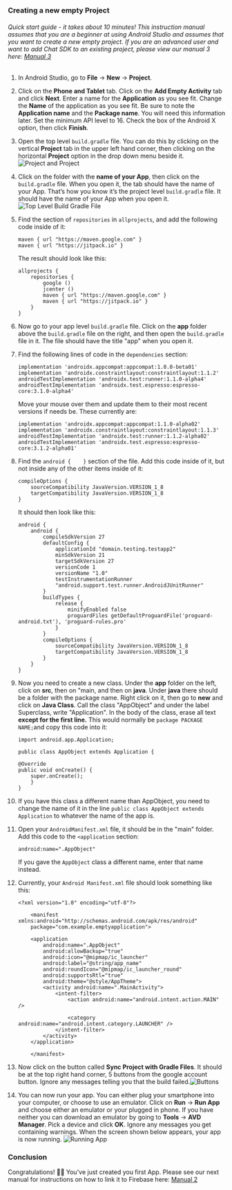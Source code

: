 ### Creating a new empty Project

###### Quick start guide - it takes about 10 minutes! This instruction manual assumes that you are a beginner at using Android Studio and assumes that you want to create a new empty project. If you are an advanced user and want to add Chat SDK to an existing project, please view our manual 3 here: [Manual 3](https://github.com/thecmart/manuals/blob/master/Tutorials/Manual%203%20Integrating%20ChatSDK%20into%20the%20new%20project.md)

1. In Android Studio, go to **File** -> **New** -> **Project**.

2. Click on the **Phone and Tablet** tab. Click on the **Add Empty Activity** tab and click **Next**. Enter a name for the **Application** as you see fit. Change the **Name** of the application as you see fit. Be sure to note the **Application name** and the **Package name**. You will need this information later. Set the minimum API level to 16. Check the box of the Android X option, then click **Finish**.

3. Open the top level `build.gradle` file. You can do this by clicking on the vertical **Project** tab in the upper left hand corner, then clicking on the horizontal **Project** option in the drop down menu beside it. ![Project and Project](https://github.com/thecmart/manuals/blob/master/Images/Project%20and%20Project.png)

4. Click on the folder with the **name of your App**, then click on the `build.gradle` file. When you open it, the tab should have the name of your App. That’s how you know it’s the project level `build.gradle` file. It should have the name of your App when you open it. ![Top Level Build Gradle File](https://github.com/thecmart/manuals/blob/master/Images/Top%20Level%20Build%20Gradle%20File.png)

5. Find the section of `repositories` in `allprojects`, and add the following code inside of it:

   ```
   maven { url "https://maven.google.com" }
   maven { url "https://jitpack.io" }
   ```

   The result should look like this:

   ```
   allprojects {
       repositories {
           google ()
           jcenter ()
           maven { url "https://maven.google.com" }
           maven { url "https://jitpack.io" }
       }
   }
   ```

6. Now go to your app level `build.gradle` file. Click on the **app** folder above the `build.gradle` file on the right, and then open the `build.gradle` file in it. The file should have the title "app" when you open it.

7. Find the following lines of code in the `dependencies` section:

   ```
   implementation 'androidx.appcompat:appcompat:1.0.0-beta01'
   implementation 'androidx.constraintlayout:constraintlayout:1.1.2'
   androidTestImplementation 'androidx.test:runner:1.1.0-alpha4'
   androidTestImplementation 'androidx.test.espresso:espresso-core:3.1.0-alpha4'
   ```

   Move your mouse over them and update them to their most recent versions if needs be. These currently are:

   ```
   implementation 'androidx.appcompat:appcompat:1.1.0-alpha02'
   implementation 'androidx.constraintlayout:constraintlayout:1.1.3'
   androidTestImplementation 'androidx.test:runner:1.1.2-alpha02'
   androidTestImplementation 'androidx.test.espresso:espresso-core:3.1.2-alpha01'
   ```

8. Find the `android {    }` section of the file. Add this code inside of it, but not inside any of the other items inside of it:

   ```
   compileOptions {
       sourceCompatibility JavaVersion.VERSION_1_8
       targetCompatibility JavaVersion.VERSION_1_8
   }
   ```

   It should then look like this:

   ```
   android {
       android {
           compileSdkVersion 27
           defaultConfig {
               applicationId "domain.testing.testapp2"
               minSdkVersion 21
               targetSdkVersion 27
               versionCode 1
               versionName "1.0"
               testInstrumentationRunner
               "android.support.test.runner.AndroidJUnitRunner"
           }
           buildTypes {
               release {
                   minifyEnabled false
                   proguardFiles getDefaultProguardFile('proguard-android.txt'), 'proguard-rules.pro'
               }
           }
           compileOptions {
               sourceCompatibility JavaVersion.VERSION_1_8
               targetCompatibility JavaVersion.VERSION_1_8
           }
       }
   }
   ```

9. Now you need to create a new class. Under the **app** folder on the left, click on **src**, then on "main, and then on **java**. Under **java** there should  be a folder with the package name. Right click on it, then go to **new** and click on **Java Class**. Call the class "AppObject" and under the label Superclass, write "Application". In the body of the class, erase all text **except for the first line.** This would normally be `package PACKAGE NAME;`and copy this code into it:

   ```
   import android.app.Application;
   
   public class AppObject extends Application {
   
   @Override
   public void onCreate() {
       super.onCreate();
       }
   }
   ```

10. If you have this class a different name than AppObject, you need to change the name of it in the line `public class AppObject extends Application` to whatever the name of the app is.

11. Open your `AndroidManifest.xml` file, it should be in the "main" folder. Add this code to the `<application` section:

    ```
    android:name=".AppObject"
    ```

    If you gave the `AppObject` class a different name, enter that name instead.

12. Currently, your `Android Manifest.xml` file should look something like this:

    ```
    <?xml version="1.0" encoding="utf-8"?>

        <manifest xmlns:android="http://schemas.android.com/apk/res/android"
        package="com.example.emptyapplication">
        
        <application
            android:name=".AppObject"
            android:allowBackup="true"
            android:icon="@mipmap/ic_launcher"
            android:label="@string/app_name"
            android:roundIcon="@mipmap/ic_launcher_round"
            android:supportsRtl="true"
            android:theme="@style/AppTheme">
            <activity android:name=".MainActivity">
                <intent-filter>
                    <action android:name="android.intent.action.MAIN" />
                    
                    <category android:name="android.intent.category.LAUNCHER" />
                </intent-filter>
            </activity>
        </application>
                    
        </manifest>
    ```


13. Now click on the button called **Sync Project with Gradle Files**. It should be at the top right hand corner, 5 buttons from the google account button. Ignore any messages telling you that the build failed.![Buttons](https://github.com/thecmart/manuals/blob/master/Images/Buttons2.png)

14. You can now run your app. You can either plug your smartphone into your computer, or choose to use an emulator. Click on **Run** -> **Run App** and choose either an emulator or your plugged in phone. If you have neither you can download an emulator by going to **Tools** -> **AVD Manager**. Pick a device and click **OK**. Ignore any messages you get containing warnings. When the screen shown below appears, your app is now running. ![Running App](https://github.com/thecmart/manuals/blob/master/Images/Running%20App.png)

### Conclusion

Congratulations! 🎉🎉 You've just created you first App. Please see our next manual for instructions on how to link it to Firebase here: [Manual 2](https://github.com/thecmart/manuals/blob/master/Tutorials/Manual%202%20Linking%20an%20app%20to%20firebase.md)

